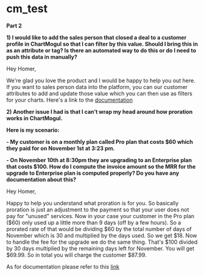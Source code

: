 # cm_test

**Part 2**

**1) I would like to add the sales person that closed a deal to a customer profile in ChartMogul so that I can
filter by this value. Should I bring this in as an attribute or tag? Is there an automated way to do this or do
I need to push this data in manually?**


Hey Homer,

We're glad you love the product and I would be happy to help you out here. If you want to sales person data into the platform, you can our customer attributes to add and update those value which you can then use as filters for your charts. Here's a link to the [documentation](https://dev.chartmogul.com/reference#retrieve-customers-attributes)

**2) Another issue I had is that I can’t wrap my head around how proration works in ChartMogul.**

**Here is my scenario:**

**- My customer is on a monthly plan called Pro plan that costs $60 which they paid for on November 1st at 3:23 pm.**

**- On November 10th at 8:30pm they are upgrading to an Enterprise plan that costs $100. How do I compute the invoice amount so the MRR for the upgrade to Enterprise plan is computed properly? Do you have any documentation about this?**


Hey Homer,

Happy to help you understand what proration is for you. So basically proration is just an adjustment to the payment so that your user does not pay for "unused" services. Now in your case your customer in the Pro plan ($60) only used up a little more than 9 days (off by a few hours). So a prorated rate of that would be dividing $60 by the total number of days of November which is 30 and multiplied by the days used. So we get $18. Now to handle the fee for the upgrade we do the same thing. That's $100 divided by 30 days multiplied by the remaining days left for November. You will get $69.99. So in total you will charge the customer $87.99.

As for documentation please refer to this [link](https://dev.chartmogul.com/docs/adding-prorated-invoices-using-the-import-api)
